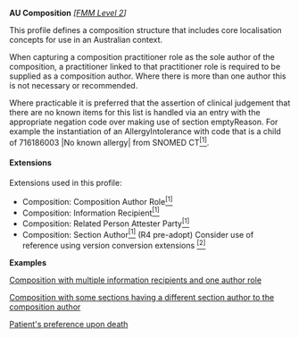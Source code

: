 **AU Composition**  *[[FMM Level 2](guidance.html)]*

This profile defines a composition structure that includes core localisation concepts for use in an Australian context.

When capturing a composition practitioner role as the sole author of the composition, a practitioner linked to that practitioner role is required to be supplied as a composition author. Where there is more than one author this is not necessary or recommended.

Where practicable it is preferred that the assertion of clinical judgement that there are no known items for this list is handled via an entry with the appropriate negation code over making use of section emptyReason. For example the instantiation of an AllergyIntolerance with code that is a child of 716186003 \|No known allergy\| from SNOMED CT[<sup>[1]</sup>](https://www.snomed.org).

#### Extensions 
Extensions used in this profile:   
* Composition: Composition Author Role[<sup>[1]</sup>](http://hl7.org.au/fhir/StructureDefinition/composition-author-role)
* Composition: Information Recipient[<sup>[1]</sup>](http://hl7.org.au/fhir/StructureDefinition/information-recipient)
* Composition: Related Person Attester Party[<sup>[1]</sup>](http://hl7.org.au/fhir/StructureDefinition/attester-related-party)
* Composition: Section Author[<sup>[1]</sup>](http://hl7.org/fhir/composition-definitions.html#Composition.section.author) (R4 pre-adopt) Consider use of reference using version conversion extensions [<sup>[2]</sup>](https://www.hl7.org/fhir/versions.html#extensions)



**Examples**

[Composition with multiple information recipients and one author role](Composition-multiple-information-recipients-and-author-role.html)

[Composition with some sections having a different section author to the composition author](Composition-composition-different-authors.html)

[Patient's preference upon death](Composition-example0.html)



